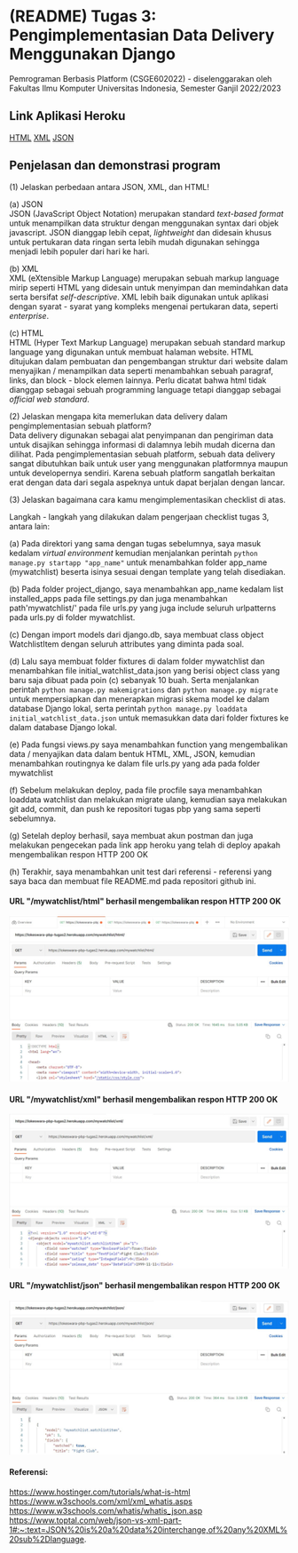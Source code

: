 # (README) Tugas 3: Pengimplementasian Data Delivery Menggunakan Django

Pemrograman Berbasis Platform (CSGE602022) - diselenggarakan oleh Fakultas Ilmu Komputer Universitas Indonesia, Semester Ganjil 2022/2023

## Link Aplikasi Heroku
[HTML](http://lokeswara-pbp-tugas2.herokuapp.com/mywatchlist/html/)
[XML](http://lokeswara-pbp-tugas2.herokuapp.com/mywatchlist/xml/)
[JSON](http://lokeswara-pbp-tugas2.herokuapp.com/mywatchlist/json/)

## Penjelasan dan demonstrasi program
(1) Jelaskan perbedaan antara JSON, XML, dan HTML! <br>

(a) JSON <br>
JSON (JavaScript Object Notation) merupakan standard _text-based format_ untuk menampilkan data struktur dengan menggunakan syntax dari objek javascript. JSON dianggap lebih cepat,  _lightweight_ dan didesain khusus untuk pertukaran data ringan serta lebih mudah digunakan sehingga menjadi lebih populer dari hari ke hari. <br>

(b) XML <br>
XML (eXtensible Markup Language) merupakan sebuah markup language mirip seperti HTML yang didesain untuk menyimpan dan memindahkan data serta bersifat _self-descriptive_. XML lebih baik digunakan untuk aplikasi dengan syarat - syarat yang kompleks mengenai pertukaran data, seperti _enterprise_. <br>

(c) HTML<br>
HTML (Hyper Text Markup Language) merupakan sebuah standard markup language yang digunakan untuk membuat halaman website. HTML ditujukan dalam pembuatan dan pengembangan struktur dari website dalam menyajikan / menampilkan data seperti menambahkan sebuah paragraf, links, dan block - block elemen lainnya. Perlu dicatat bahwa html tidak dianggap sebagai sebuah programming language tetapi dianggap sebagai _official web standard_. <br>

(2) Jelaskan mengapa kita memerlukan data delivery dalam pengimplementasian sebuah platform? <br>
Data delivery digunakan sebagai alat penyimpanan dan pengiriman data untuk disajikan sehingga informasi di dalamnya lebih mudah dicerna dan dilihat. Pada pengimplementasian sebuah platform, sebuah data delivery sangat dibutuhkan baik untuk user yang menggunakan platformnya maupun untuk developernya sendiri. Karena sebuah platform sangatlah berkaitan erat dengan data dari segala aspeknya untuk dapat berjalan dengan lancar.

(3) Jelaskan bagaimana cara kamu mengimplementasikan checklist di atas. <br>

Langkah - langkah yang dilakukan dalam pengerjaan checklist tugas 3, antara lain: <br>

(a) Pada direktori yang sama dengan tugas sebelumnya, saya masuk kedalam _virtual environment_ kemudian menjalankan perintah ```python manage.py startapp "app_name"``` untuk menambahkan folder app_name (mywatchlist) beserta isinya sesuai dengan template yang telah disediakan. <br>

(b) Pada folder project_django, saya menambahkan app_name kedalam list installed_apps pada file settings.py dan juga menambahkan path'mywatchlist/' pada file urls.py yang juga include seluruh urlpatterns pada urls.py di folder mywatchlist. <br>

(c) Dengan import models dari django.db, saya membuat class object WatchlistItem dengan seluruh attributes yang diminta pada soal. <br>

(d) Lalu saya membuat folder fixtures di dalam folder mywatchlist dan menambahkan file initial_watchlist_data.json yang berisi object class yang baru saja dibuat pada poin (c) sebanyak 10 buah. Serta menjalankan perintah ```python manage.py makemigrations``` dan ```python manage.py migrate``` untuk mempersiapkan dan menerapkan migrasi skema model ke dalam database Django lokal, serta perintah ```python manage.py loaddata initial_watchlist_data.json``` untuk memasukkan data dari folder fixtures ke dalam database Django lokal. <br>

(e) Pada fungsi views.py saya menambahkan function yang mengembalikan data / menyajikan data dalam bentuk HTML, XML, JSON, kemudian menambahkan routingnya ke dalam file urls.py yang ada pada folder mywatchlist <br>

(f) Sebelum melakukan deploy, pada file procfile saya menambahkan loaddata watchlist dan melakukan migrate ulang, kemudian saya melakukan git add, commit, dan push ke repositori tugas pbp yang sama seperti sebelumnya. <br>

(g) Setelah deploy berhasil, saya membuat akun postman dan juga melakukan pengecekan pada link app heroku yang telah di deploy apakah mengembalikan respon HTTP 200 OK <br>

(h) Terakhir, saya menambahkan unit test dari referensi - referensi yang saya baca dan membuat file README.md pada repositori github ini. <br>


#### URL "/mywatchlist/html" berhasil mengembalikan respon HTTP 200 OK
![](postmanHTML.jpg) <br>

#### URL "/mywatchlist/xml" berhasil mengembalikan respon HTTP 200 OK
![](postmanXML.jpg) <br>

#### URL "/mywatchlist/json" berhasil mengembalikan respon HTTP 200 OK
![](postmanJSON.jpg) <br>

#### Referensi:
https://www.hostinger.com/tutorials/what-is-html
https://www.w3schools.com/xml/xml_whatis.asps
https://www.w3schools.com/whatis/whatis_json.asp
https://www.toptal.com/web/json-vs-xml-part-1#:~:text=JSON%20is%20a%20data%20interchange,of%20any%20XML%20sub%2Dlanguage.
